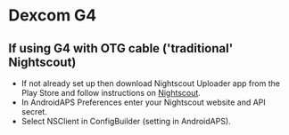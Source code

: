 # Dexcom G4

## If using G4 with OTG cable ('traditional' Nightscout)
-   If not already set up then download Nightscout Uploader app from the
    Play Store and follow instructions on
    [Nightscout](https://nightscout.github.io/).
-   In AndroidAPS Preferences enter your Nightscout website and API
    secret.
-   Select NSClient in ConfigBuilder (setting in AndroidAPS).
